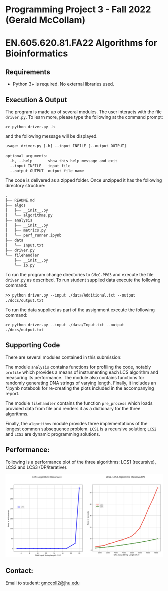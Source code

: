 # Programming Project 3 - Fall 2022 (Gerald McCollam)
# EN.605.620.81.FA22 Algorithms for Bioinformatics

## Requirements

  * Python 3+ is required. No external libraries used.

## Execution & Output

The program is made up of several modules. The user interacts with the file `driver.py`. To learn more, please type the following at the command prompt: 

```
>> python driver.py -h
```

and the following message will be displayed.

```
usage: driver.py [-h] --input INFILE [--output OUTPUT]

optional arguments:
  -h, --help       show this help message and exit
  --input INFILE   input file
  --output OUTPUT  output file name
```

The code is delivered as a zipped folder. Once unzipped it has the following directory structure:

```
.
├── README.md
├── algos
│   ├── __init__.py
│   └── algorithms.py
├── analysis
│   ├── __init__.py
│   ├── metrics.py
│   └── perf_runner.ipynb
├── data
│   └── Input.txt
├── driver.py
└── filehandler
    ├── __init__.py
    └── io.py
```
To run the program change directories to `GMcC-PP03` and execute the file `driver.py` as described. To run student supplied data execute the following command:

```
>> python driver.py --input ./data/Additional.txt --output ./docs/output.txt
```

To run the data supplied as part of the assignment execute the following command:
```
>> python driver.py --input ./data/Input.txt --output ./docs/output.txt
```

## Supporting Code

There are several modules contained in this submission:

The module `analysis` contains functions for profiling the code, notably `profile` which provides a means of 
instrumenting each LCS algorithm and measuring its performance. The module also contains functions for randomly generating DNA strings 
of varying length. Finally, it includes an *.ipynb notebook for re-creating the plots included in the accompanying report. 

The module `filehandler` contains the function `pre_process` which loads provided data from file and renders it as a dictionary for the three algorithms.  

Finally, the `algorithms` module provides three implementations of the longest common subsequence problem. `LCS1` is a recursive solution; `LCS2` and `LCS3` are dynamic programming solutions. 

## Performance:

Following is a performance plot of the three algorithms: LCS1 (recursive), LCS2 and LCS3 (DP/iterative).

![alt text](perf_compare.png "Performance plot")

## Contact:

 Email to student: gmccoll2@jhu.edu

 
 